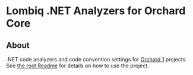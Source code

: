 # Lombiq .NET Analyzers for Orchard Core

## About

.NET code analyzers and code convention settings for [Orchard 1](https://orchardcore.net/orchardcms) projects. See [the root Readme](../Readme.md) for details on how to use the project.

